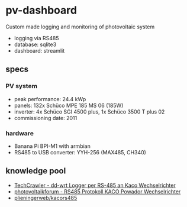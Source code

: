 # pv-dashboard

Custom made logging and monitoring of photovoltaic system

* logging via RS485
* database: sqlite3
* dashboard: streamlit

## specs
### PV system
* peak performance: 24.4 kWp
* panels: 132x Schüco MPE 185 MS 06 (185W)
* inverter: 4x Schüco SGI 4500 plus, 1x Schüco 3500 T plus 02
* commissioning date: 2011

### hardware
* Banana Pi BPI-M1 with armbian
* RS485 to USB converter: YYH-256 (MAX485, CH340)

## knowledge pool
* [TechCrawler - dd-wrt Logger per RS-485 an Kaco Wechselrichter](https://web.archive.org/web/20180423200510/http://techcrawler.riedme.de/2011/09/25/dd-wrt-logger-per-rs-485-an-kaco-wechselrichter/)
* [photovoltaikforum - RS485 Protokoll KACO Powador Wechselrichter](https://web.archive.org/web/20151217143954/http://www.photovoltaikforum.com/datenlogger-f5/rs485-protokoll-kaco-powador-wechselrichter-t24143-s80.html#p562493)
* [plieningerweb/kacors485](https://github.com/plieningerweb/kacors485)